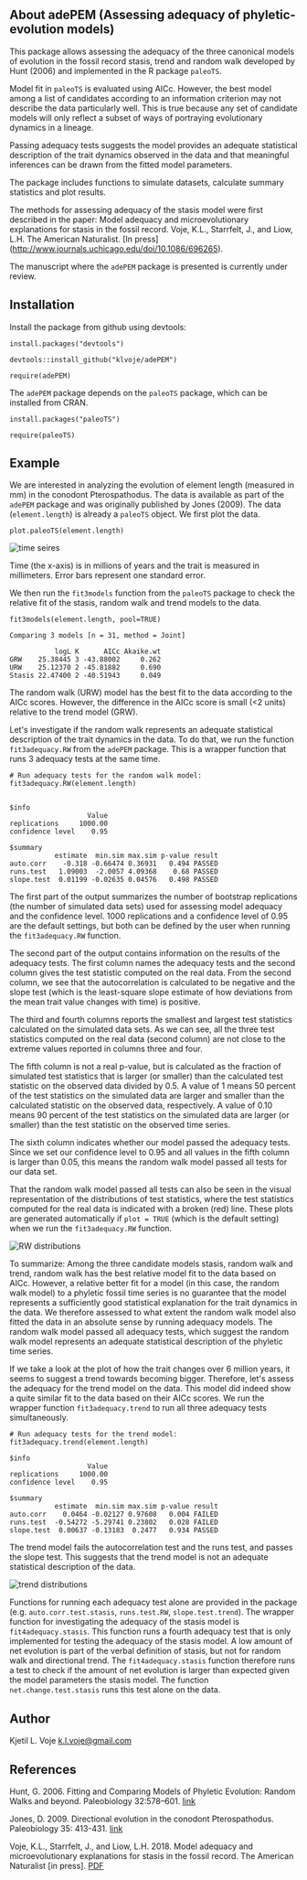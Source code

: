 ## About adePEM (Assessing adequacy of phyletic-evolution models) 

This package allows assessing the adequacy of the three canonical models of evolution in the fossil record stasis, trend and random walk developed by Hunt (2006) and implemented in the R package `paleoTS`.  

Model fit in `paleoTS` is evaluated using AICc. However, the best model among a list of candidates according to an information criterion may not describe the data particularly well. This is true because any set of candidate models will only reflect a subset of ways of portraying evolutionary dynamics in a lineage. 

Passing adequacy tests suggests the model provides an adequate statistical description of the trait dynamics observed in the data and that meaningful inferences can be drawn from the fitted model parameters. 

The package includes functions to simulate datasets, calculate summary statistics and plot results. 

The methods for assessing adequacy of the stasis model were first described in the paper: Model adequacy and microevolutionary explanations for stasis in the fossil record. Voje, K.L., Starrfelt, J., and Liow, L.H. The American Naturalist. [In press] (http://www.journals.uchicago.edu/doi/10.1086/696265).

The manuscript where the `adePEM` package is presented is currently under review.


## Installation

Install the package from github using devtools:

```
install.packages("devtools")

devtools::install_github("klvoje/adePEM")

require(adePEM)
```

The `adePEM` package depends on the `paleoTS` package, which can be installed from CRAN. 

```
install.packages("paleoTS")

require(paleoTS)
```


## Example

We are interested in analyzing the evolution of element length (measured in mm) in the conodont Pterospathodus. The data is available as part of the `adePEM` package and was originally published by Jones (2009). The data (`element.length`) is already a `paleoTS` object. We first plot the data. 

```
plot.paleoTS(element.length)
```
![time seires](https://github.com/klvoje/adePEM/blob/master/extra/time.series.png)

Time (the x-axis) is in millions of years and the trait is measured in millimeters. Error bars represent one standard error.

We then run the `fit3models` function from the `paleoTS` package to check the relative fit of the stasis, random walk and trend models to the data.
```
fit3models(element.length, pool=TRUE)

Comparing 3 models [n = 31, method = Joint]

           logL K      AICc Akaike.wt
GRW    25.38445 3 -43.88002     0.262
URW    25.12370 2 -45.81882     0.690
Stasis 22.47400 2 -40.51943     0.049
```

The random walk (URW) model has the best fit to the data according to the AICc scores. However, the difference in the AICc score is small (<2 units) relative to the trend model (GRW). 

Let's investigate if the random walk represents an adequate statistical description of the trait dynamics in the data. To do that, we run the function `fit3adequacy.RW` from the `adePEM` package. This is a wrapper function that runs 3 adequacy tests at the same time. 
  
```
# Run adequacy tests for the random walk model:
fit3adequacy.RW(element.length)


$info
                   Value
replications     1000.00
confidence level    0.95

$summary
           estimate  min.sim max.sim p-value result
auto.corr    -0.318 -0.66474 0.36931   0.494 PASSED
runs.test   1.09003  -2.0057 4.09368    0.68 PASSED
slope.test  0.01199 -0.02635 0.04576   0.498 PASSED
```

The first part of the output summarizes the number of bootstrap replications (the number of simulated data sets) used for assessing model adequacy and the confidence level. 1000 replications and a confidence level of 0.95 are the default settings, but both can be defined by the user when running the `fit3adequacy.RW` function.

The second part of the output contains information on the results of the adequacy tests. The first column names the adequacy tests and the second column gives the test statistic computed on the real data. From the second column, we see that the autocorrelation is calculated to be negative and the slope test (which is the least-square slope estimate of how deviations from the mean trait value changes with time) is positive. 

The third and fourth columns reports the smallest and largest test statistics calculated on the simulated data sets. As we can see, all the three test statistics computed on the real data (second column) are not close to the extreme values reported in columns three and four. 

The fifth column is not a real p-value, but is calculated as the fraction of simulated test statistics that is larger (or smaller) than the calculated test statistic on the observed data divided by 0.5. A value of 1 means 50 percent of the test statistics on the simulated data are larger and smaller than the calculated statistic on the observed data, respectively. A value of 0.10 means 90 percent of the test statistics on the simulated data are larger (or smaller) than the test statistic on the observed time series. 

The sixth column indicates whether our model passed the adequacy tests. Since we set our confidence level to 0.95 and all values in the fifth column is larger than 0.05, this means the random walk model passed all tests for our data set. 

That the random walk model passed all tests can also be seen in the visual representation of the distributions of test statistics, where the test statistics computed for the real data is indicated with a broken (red) line. These plots are generated automatically if `plot = TRUE` (which is the default setting) when we run the `fit3adequacy.RW` function.   

![RW distributions](https://github.com/klvoje/adePEM/blob/master/extra/adequacy.bm.png)


To summarize: Among the three candidate models stasis, random walk and trend, random walk has the best relative model fit to the data based on AICc. However, a relative better fit for a model (in this case, the random walk model) to a phyletic fossil time series is no guarantee that the model represents a sufficiently good statistical explanation for the trait dynamics in the data. We therefore assessed to what extent the random walk model also fitted the data in an absolute sense by running adequacy models. The random walk model passed all adequacy tests, which suggest the random walk model represents an adequate statistical description of the phyletic time series.

If we take a look at the plot of how the trait changes over 6 million years, it seems to suggest a trend towards becoming bigger. Therefore, let's assess the adequacy for the trend model on the data. This model did indeed show a quite similar fit to the data based on their AICc scores. We run the wrapper function `fit3adequacy.trend` to run all three adequacy tests simultaneously.

```
# Run adequacy tests for the trend model:
fit3adequacy.trend(element.length)

$info
                   Value
replications     1000.00
confidence level    0.95

$summary
           estimate  min.sim max.sim p-value result
auto.corr    0.0464 -0.02127 0.97608   0.004 FAILED
runs.test  -0.54272 -5.29741 0.23802   0.028 FAILED
slope.test  0.00637 -0.13183  0.2477   0.934 PASSED
```
The trend model fails the autocorrelation test and the runs test, and passes the slope test. This suggests that the trend model is not an adequate statistical description of the data.

![trend distributions](https://github.com/klvoje/adePEM/blob/master/extra/adequacy.trend.png)

Functions for running each adequacy test alone are provided in the package (e.g. `auto.corr.test.stasis`, `runs.test.RW`, `slope.test.trend`). The wrapper function for investigating the adequacy of the stasis model is `fit4adequacy.stasis`. This function runs a fourth adequacy test that is only implemented for testing the adequacy of the stasis model. A low amount of net evolution is part of the verbal definition of stasis, but not for random walk and directional trend. The `fit4adequacy.stasis` function therefore runs a test to check if the amount of net evolution is larger than expected given the  model parameters the stasis model. The function `net.change.test.stasis` runs this test alone on the data.



## Author

Kjetil L. Voje <k.l.voje@gmail.com>


## References

Hunt, G. 2006. Fitting and Comparing Models of Phyletic Evolution: Random Walks and beyond. Paleobiology 32:578–601. [link](http://www.bioone.org/doi/abs/10.1666/05070.1)

Jones, D. 2009. Directional evolution in the conodont Pterospathodus. Paleobiology 35: 413-431. [link](http://www.bioone.org/doi/abs/10.1666/0094-8373-35.3.413)

Voje, K.L., Starrfelt, J., and Liow, L.H. 2018. Model adequacy and microevolutionary explanations for stasis in the fossil record. The American Naturalist [in press]. [PDF](http://www.journals.uchicago.edu/doi/pdfplus/10.1086/696265)

